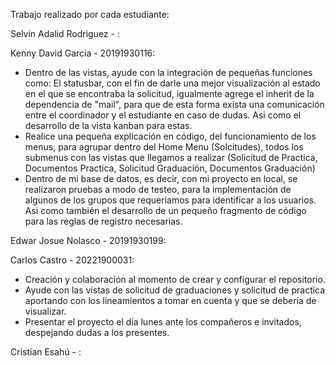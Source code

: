 Trabajo realizado por cada estudiante:

Selvin Adalid Rodriguez - :

Kenny David Garcia - 20191930116:
   - Dentro de las vistas, ayude con la integración de pequeñas funciones como: El statusbar, con el fin de darle una mejor visualización al estado en el que se encontraba la solicitud, igualmente agrege el inherit de la dependencia de "mail", para que de esta forma exista una comunicación entre el coordinador y el estudiante en caso de dudas. Asi como el desarrollo de la vista kanban para estas.
   - Realice una pequeña explicación en código, del funcionamiento de los menus, para agrupar dentro del Home Menu (Solcitudes), todos los submenus con las vistas que llegamos a realizar (Solicitud de Practica, Documentos Practica, Solicitud Graduación, Documentos Graduación)
   - Dentro de mi base de datos, es decir, con mi proyecto en local, se realizaron pruebas a modo de testeo, para la implementación de algunos de los grupos que requeriamos para identificar a los usuarios. Asi como también el desarrollo de un pequeño fragmento de código para las reglas de registro necesarias.
     
Edwar Josue Nolasco - 20191930199:

Carlos Castro - 20221900031:
   - Creación y colaboración al momento de crear y configurar el repositorio.
   - Ayude con las vistas de solicitud de graduaciones y solicitud de practica aportando con los lineamientos a tomar en cuenta y que se debería de visualizar.
   - Presentar el proyecto el día lunes ante los compañeros e invitados, despejando dudas a los presentes.
 

Cristian Esahú - :
